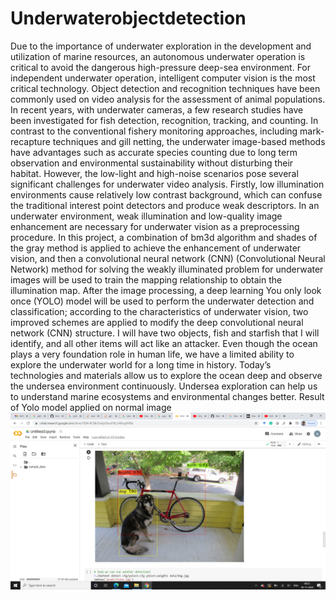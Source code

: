# Underwaterobjectdetection
Due to the importance of underwater exploration in the development and utilization of marine resources, an autonomous underwater operation is critical to avoid
the dangerous high-pressure deep-sea environment. For independent underwater operation, intelligent computer vision is the most critical technology. Object
detection and recognition techniques have been commonly used on video analysis for the assessment of animal populations. In recent years, with underwater cameras,
a few research studies have been investigated for fish detection, recognition, tracking, and counting. In contrast to the conventional fishery monitoring
approaches, including mark-recapture techniques and gill netting, the underwater image-based methods have advantages such as accurate species
counting due to long term observation and environmental sustainability without disturbing their habitat. However, the low-light and high-noise
scenarios pose several significant challenges for underwater video analysis. Firstly, low illumination environments cause relatively low contrast
background, which can confuse the traditional interest point detectors and produce weak descriptors. In an underwater environment, weak illumination 
and low-quality image enhancement are necessary for underwater vision as a preprocessing procedure. In this project, a combination
of bm3d algorithm and shades of the gray method is applied to achieve the enhancement of underwater vision, and then a convolutional neural
network (CNN) (Convolutional Neural Network) method for solving the weakly illuminated problem for underwater images will be used to train
the mapping relationship to obtain the illumination map. After the image processing, a deep learning You only look once (YOLO) model will
be used to perform the underwater detection and classification; according to the characteristics of underwater vision, two improved schemes are
applied to modify the deep convolutional neural network (CNN) structure. I will have two objects, fish and starfish that I will identify, and
all other items will act like an attacker. Even though the ocean plays a very foundation role in human life, we have a limited ability to explore
the underwater world for a long time in history. Today’s technologies and materials allow us to explore the ocean deep and observe the undersea environment
continuously. Undersea exploration can help us to understand marine ecosystems and environmental changes better.
Result of Yolo model applied on normal image
![](Odd-Sem-Progress/Result.png)

